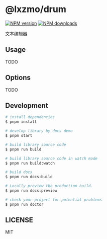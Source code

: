 # @lxzmo/drum

[![NPM version](https://img.shields.io/npm/v/@lxzmo/drum.svg?style=flat)](https://npmjs.org/package/@lxzmo/drum)
[![NPM downloads](http://img.shields.io/npm/dm/@lxzmo/drum.svg?style=flat)](https://npmjs.org/package/@lxzmo/drum)

文本编辑器

## Usage

TODO

## Options

TODO

## Development

```bash
# install dependencies
$ pnpm install

# develop library by docs demo
$ pnpm start

# build library source code
$ pnpm run build

# build library source code in watch mode
$ pnpm run build:watch

# build docs
$ pnpm run docs:build

# Locally preview the production build.
$ pnpm run docs:preview

# check your project for potential problems
$ pnpm run doctor
```

## LICENSE

MIT
